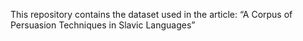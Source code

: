 This repository contains the dataset used in the article: “A Corpus of Persuasion Techniques in Slavic Languages”

